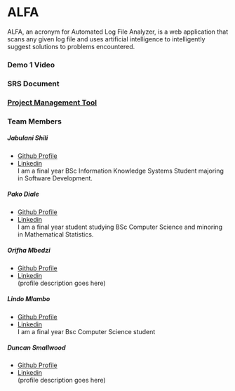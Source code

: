 # ALFA

ALFA, an acronym for Automated Log File Analyzer, is a web application that scans any given log file and uses artificial intelligence to intelligently suggest solutions to problems encountered.

### Demo 1 Video
### SRS Document 
### [Project Management Tool](https://app.clickup.com/2546744/v/b/li/21408284)
### Team Members
##### _Jabulani Shili_
* [Github Profile](https://u16220073.github.io/online-cv/)  
* [Linkedin](https://www.linkedin.com/in/jabulani-shili-a591b4130/)  
I am a final year BSc Information Knowledge Systems Student majoring in Software Development.

##### _Pako Diale_
* [Github Profile](https://pkdiale671.github.io/)  
* [Linkedin](https://www.linkedin.com/in/pako-diale-53b27a1a9/)  
I am a final year student studying BSc Computer Science and minoring in Mathematical Statistics.

##### _Orifha Mbedzi_
* [Github Profile](github.com)  
* [Linkedin](linkedin.com)  
(profile description goes here)

##### _Lindo Mlambo_
* [Github Profile](https://github.com/lindo-mlambo)  
* [Linkedin](https://www.linkedin.com/in/lindo-mlambo-790b95101/)  
I am a final year Bsc Computer Science student

##### _Duncan Smallwood_
* [Github Profile](github.com)  
* [Linkedin](linkedin.com)  
(profile description goes here)





